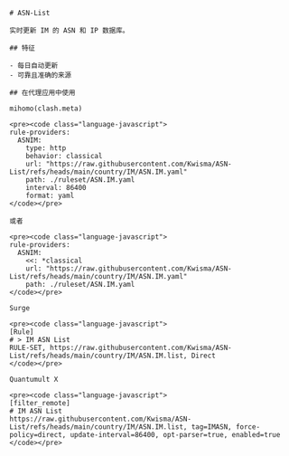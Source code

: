 
    # ASN-List
    
    实时更新 IM 的 ASN 和 IP 数据库。
    
    ## 特征
    
    - 每日自动更新
    - 可靠且准确的来源
    
    ## 在代理应用中使用
    
    mihomo(clash.meta)
   
    <pre><code class="language-javascript">
    rule-providers:
      ASNIM:
        type: http
        behavior: classical
        url: "https://raw.githubusercontent.com/Kwisma/ASN-List/refs/heads/main/country/IM/ASN.IM.yaml"
        path: ./ruleset/ASN.IM.yaml
        interval: 86400
        format: yaml
    </code></pre>

    或者

    <pre><code class="language-javascript">
    rule-providers:
      ASNIM:
        <<: *classical
        url: "https://raw.githubusercontent.com/Kwisma/ASN-List/refs/heads/main/country/IM/ASN.IM.yaml"
        path: ./ruleset/ASN.IM.yaml
    </code></pre>
    
    Surge
    
    <pre><code class="language-javascript">
    [Rule]
    # > IM ASN List
    RULE-SET, https://raw.githubusercontent.com/Kwisma/ASN-List/refs/heads/main/country/IM/ASN.IM.list, Direct
    </code></pre>
    
    Quantumult X
    
    <pre><code class="language-javascript">
    [filter_remote]
    # IM ASN List
    https://raw.githubusercontent.com/Kwisma/ASN-List/refs/heads/main/country/IM/ASN.IM.list, tag=IMASN, force-policy=direct, update-interval=86400, opt-parser=true, enabled=true
    </code></pre>
    